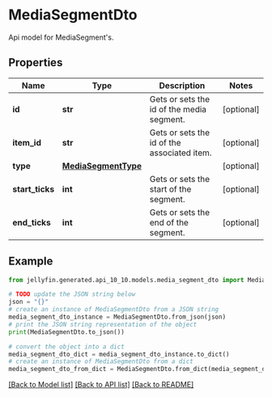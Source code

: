 # MediaSegmentDto

Api model for MediaSegment's.

## Properties

Name | Type | Description | Notes
------------ | ------------- | ------------- | -------------
**id** | **str** | Gets or sets the id of the media segment. | [optional] 
**item_id** | **str** | Gets or sets the id of the associated item. | [optional] 
**type** | [**MediaSegmentType**](MediaSegmentType.md) |  | [optional] 
**start_ticks** | **int** | Gets or sets the start of the segment. | [optional] 
**end_ticks** | **int** | Gets or sets the end of the segment. | [optional] 

## Example

```python
from jellyfin.generated.api_10_10.models.media_segment_dto import MediaSegmentDto

# TODO update the JSON string below
json = "{}"
# create an instance of MediaSegmentDto from a JSON string
media_segment_dto_instance = MediaSegmentDto.from_json(json)
# print the JSON string representation of the object
print(MediaSegmentDto.to_json())

# convert the object into a dict
media_segment_dto_dict = media_segment_dto_instance.to_dict()
# create an instance of MediaSegmentDto from a dict
media_segment_dto_from_dict = MediaSegmentDto.from_dict(media_segment_dto_dict)
```
[[Back to Model list]](../README.md#documentation-for-models) [[Back to API list]](../README.md#documentation-for-api-endpoints) [[Back to README]](../README.md)



